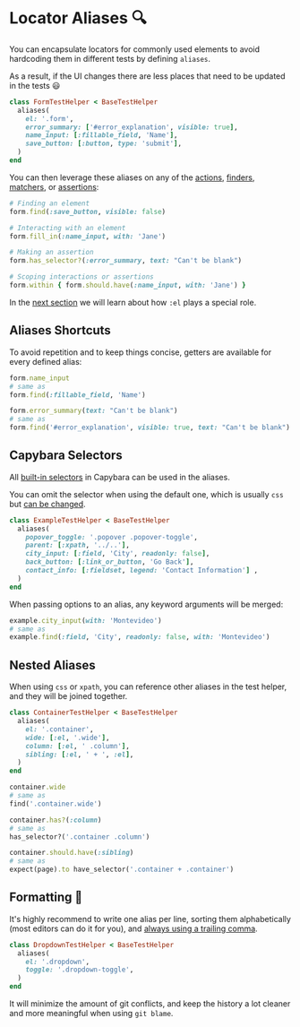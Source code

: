 [el convention]: /guide/essentials/current-context.html#el-convention
[actions]: /guide/essentials/actions
[finders]: /guide/essentials/finders
[assertions]: /guide/essentials/assertions
[matchers]: /guide/essentials/matchers
[capybara selectors]: https://www.rubydoc.info/github/teamcapybara/capybara/Capybara/Selector
[trailing_commas]: https://maximomussini.com/posts/trailing-commas/

# Locator Aliases 🔍

You can encapsulate locators for commonly used elements to avoid hardcoding them
in different tests by defining `aliases`.

As a result, if the UI changes there are less places that need to be updated in
the tests 😃

```ruby
class FormTestHelper < BaseTestHelper
  aliases(
    el: '.form',
    error_summary: ['#error_explanation', visible: true],
    name_input: [:fillable_field, 'Name'],
    save_button: [:button, type: 'submit'],
  )
end
```

You can then leverage these aliases on any of the [actions], [finders], [matchers], or [assertions]:

```ruby
# Finding an element
form.find(:save_button, visible: false)

# Interacting with an element
form.fill_in(:name_input, with: 'Jane')

# Making an assertion
form.has_selector?(:error_summary, text: "Can't be blank")

# Scoping interactions or assertions
form.within { form.should.have(:name_input, with: 'Jane') }
```

In the [next section][el convention] we will learn about how `:el` plays a special role.

## Aliases Shortcuts

To avoid repetition and to keep things concise, getters are available for every defined alias:

```ruby
form.name_input
# same as
form.find(:fillable_field, 'Name')

form.error_summary(text: "Can't be blank")
# same as
form.find('#error_explanation', visible: true, text: "Can't be blank")
```

## Capybara Selectors

All [built-in selectors][capybara selectors] in Capybara can be used in the aliases.

You can omit the selector when using the default one, which is usually `css` but [can be changed](https://github.com/teamcapybara/capybara#xpath-css-and-selectors).

```ruby
class ExampleTestHelper < BaseTestHelper
  aliases(
    popover_toggle: '.popover .popover-toggle',
    parent: [:xpath, '../..'],
    city_input: [:field, 'City', readonly: false],
    back_button: [:link_or_button, 'Go Back'],
    contact_info: [:fieldset, legend: 'Contact Information'] ,
  )
end
```

When passing options to an alias, any keyword arguments will be merged:

```ruby
example.city_input(with: 'Montevideo')
# same as
example.find(:field, 'City', readonly: false, with: 'Montevideo')
```

## Nested Aliases

When using `css` or `xpath`, you can reference other aliases in the test helper,
and they will be joined together.

```ruby
class ContainerTestHelper < BaseTestHelper
  aliases(
    el: '.container',
    wide: [:el, '.wide'],
    column: [:el, ' .column'],
    sibling: [:el, ' + ', :el],
  )
end

container.wide
# same as
find('.container.wide')

container.has?(:column)
# same as
has_selector?('.container .column')

container.should.have(:sibling)
# same as
expect(page).to have_selector('.container + .container')
```

## Formatting 📏

It's highly recommend to write one alias per line, sorting them alphabetically (most editors can do it for you), and
[always using a trailing comma][trailing_commas].

```ruby
class DropdownTestHelper < BaseTestHelper
  aliases(
    el: '.dropdown',
    toggle: '.dropdown-toggle',
  )
end
```

It will minimize the amount of git conflicts, and keep the history a lot cleaner and more meaningful when using `git blame`.
